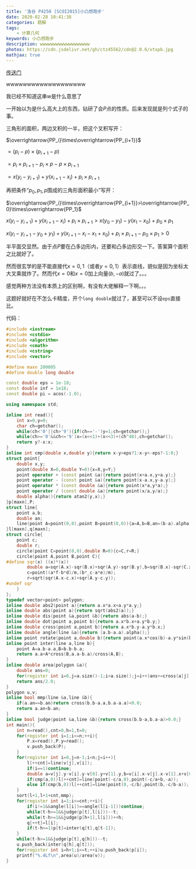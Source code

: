 ```yaml
---
title: '洛谷 P4250 [SCOI2015]小凸想跑步'
date: 2020-02-28 10:41:38
categories: 题解
tags:
    - 计算几何
keywords: 小凸想跑步
description: wwwwwwwwwwwwwwwwwww
photos: https://cdn.jsdelivr.net/gh/ctz45562/cdn@2.0.6/xtxpb.jpg
mathjax: true
---
```


[传送门](https://www.luogu.com.cn/problem/P4250)

wwwwwwwwwwwwwwwwwww

<span class="spoiler">我已经不知道这串w是什么意思了</span>

<!--more-->

一开始以为是什么高大上的东西，钻研了会$P$点的性质。后来发现就是列个式子的事。

三角形的面积，两边叉积的一半，把这个叉积写开：

$\overrightarrow{PP_i}\times\overrightarrow{PP_{i+1}}$

$=(p_i-p)\times(p_{i+1}-p)$

$=p_i\times p_{i+1}-p_i\times p-p\times p_{i+1}$

$=x(y_i-y_{i+1})+y(x_{i+1}-x_i)+p_i\times p_{i+1}$

再把条件“$p_0,p_1,p$围成的三角形面积最小”写开：

$\overrightarrow{PP_i}\times\overrightarrow{PP_{i+1}}>\overrightarrow{PP_0}\times\overrightarrow{PP_1}$

$x(y_i-y_{i+1})+y(x_{i+1}-x_i)+p_i\times p_{i+1}>x(y_0-y_1)-y(x_1-x_0)+p_0\times p_1$

$x(y_i-y_{i+1}-y_0+y_1)+y(x_{i+1}-x_i-x_1+x_0)+p_i\times p_{i+1}-p_0\times p_1>0$

半平面交显然。由于点$P$要在凸多边形内，还要和凸多边形交一下。答案算个面积之比就好了。

然而很玄学的是不能直接代$x=0,1$（或者$y=0,1$）表示直线，貌似是因为坐标太大叉乘就炸了。然而代$x=0$和$x=0$加上向量$(b,-a)$就过了。。。

感觉两种方法没有本质上的区别啊，有没有大佬解释一下啊。。。

这题好就好在不怎么卡精度，开个`long double`就过了，甚至可以不设`eps`直接比。

代码：

``` cpp
#include <iostream>
#include <cstdio>
#include <algorithm>
#include <cmath>
#include <cstring>
#include <vector>

#define maxn 200005
#define double long double

const double eps = 1e-18;
const double inf = 1e18;
const double pi = acos(-1.0);

using namespace std;

inline int read(){
	int x=0,y=0;
	char ch=getchar();
	while(ch<'0'||ch>'9'){if(ch=='-')y=1;ch=getchar();}
	while(ch>='0'&&ch<='9')x=(x<<1)+(x<<3)+(ch^48),ch=getchar();
	return y?-x:x;
}
inline int cmp(double x,double y){return x-y>eps?1:x-y<-eps?-1:0;}
struct point{
	double x,y;
	point(double X=0,double Y=0){x=X,y=Y;}
	point operator + (const point &a){return point(x+a.x,y+a.y);}
	point operator - (const point &a){return point(x-a.x,y-a.y);}
	point operator * (const double &a){return point(x*a,y*a);}
	point operator / (const double &a){return point(x/a,y/a);}
	double alpha(){return atan2(y,x);}
}p[maxn],P;
struct line{
	point a,b;
	double an;
	line(point A=point(0,0),point B=point(0,0)){a=A,b=B,an=(b-a).alpha();}
}l[maxn],q[maxn];
struct circle{
	point c;
	double r;
	circle(point C=point(0,0),double R=0){c=C,r=R;}
	circle(point A,point B,point C){
#define sqr(x) ((x)*(x))
		double a=sqr(A.x)-sqr(B.x)+sqr(A.y)-sqr(B.y),b=sqr(B.x)-sqr(C.x)+sqr(B.y)-sqr(C.y),_c=A.x-B.x,d=A.y-B.y,e=B.x-C.x,f=B.y-C.y,m=2*(_c*f-d*e);
		c=point((a*f-b*d)/m,(b*_c-a*e)/m);
		r=sqrt(sqr(A.x-c.x)+sqr(A.y-c.y));
#undef sqr
	}
};
typedef vector<point> polygon;
inline double abs2(point a){return a.x*a.x+a.y*a.y;}
inline double abs(point a){return sqrt(abs2(a));}
inline double dis(point &a,point &b){return abs(a-b);}
inline double dot(point a,point b){return a.x*b.x+a.y*b.y;}
inline double cross(point a,point b){return a.x*b.y-a.y*b.x;}
inline double angle(line &a){return (a.b-a.a).alpha();}
inline point rotate(point a,double b){return point(a.x*cos(b)-a.y*sin(b),a.x*sin(b)+a.y*cos(b));}
inline point inter(line a,line b){
	point A=a.b-a.a,B=b.b-b.a;
	return a.a+A*cross(B,a.a-b.a)/cross(A,B);
}
inline double area(polygon &a){
	double ans=0;
	for(register int i=0,j=a.size()-1;i<a.size();j=i++)ans+=cross(a[j],a[i]);
	return ans/2.0;
}
polygon u,v;
inline bool mmp(line &a,line &b){
	if(a.an==b.an)return cross(b.b-a.a,b.a-a.a)<0.0;
	return a.an<b.an;
}
inline bool judge(point &a,line &b){return cross(b.b-a,b.a-a)>0.0;}
int main(){
	int n=read(),cnt=0,h=1,t=0;
	for(register int i=1;i<=n;++i){
		P.x=read(),P.y=read();
		v.push_back(P);
	}
	for(register int i=0,j=n-1;i<n;j=i++){
		l[++cnt]=line(v[j],v[i]);
		if(i==1)continue;
		double a=v[j].y-v[i].y-v[0].y+v[1].y,b=v[i].x-v[j].x-v[1].x+v[0].x,c=cross(v[j],v[i])-cross(v[0],v[1]);
		if(cmp(a,0))l[++cnt]=line(point(-c/a,0),point(-c/a+b,-a));
		else if(cmp(b,0))l[++cnt]=line(point(0,-c/b),point(b,-c/b-a));
	}
	sort(l+1,l+1+cnt,mmp);
	for(register int i=1;i<=cnt;++i){
		if(i!=1&&angle(l[i])==angle(l[i-1]))continue;
		while(t-h>=1&&judge(p[t],l[i]))--t;
		while(t-h>=1&&judge(p[h+1],l[i]))++h;
		q[++t]=l[i];
		if(t-h>=1)p[t]=inter(q[t],q[t-1]);
	}
	while(t-h>=1&&judge(p[t],q[h]))--t;
	u.push_back(inter(q[h],q[t]));
	for(register int i=h+1;i<=t;++i)u.push_back(p[i]);
	printf("%.4Lf\n",area(u)/area(v));
}
```
